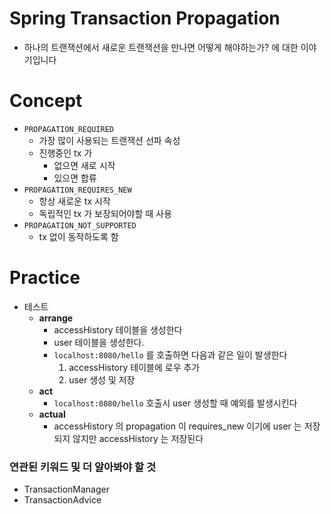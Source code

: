 # Spring Transaction Propagation

- 하나의 트랜잭션에서 새로운 트랜잭션을 만나면 어떻게 해야하는가? 에 대한 이야기입니다

# Concept

- `PROPAGATION_REQUIRED`
    - 가장 많이 사용되는 트랜잭션 선파 속성
    - 진행중인 tx 가
        - 없으면 새로 시작
        - 있으면 합류
- `PROPAGATION_REQUIRES_NEW`
    - 항상 새로운 tx 시작
    - 독립적인 tx 가 보장되어야할 때 사용
- `PROPAGATION_NOT_SUPPORTED`
    - tx 없이 동작하도록 함

# Practice

- 테스트
  - **arrange**
    - accessHistory 테이블을 생성한다
    - user 테이블을 생성한다.
    - `localhost:8080/hello` 를 호출하면 다음과 같은 일이 발생한다
      1. accessHistory 테이블에 로우 추가
      2. user 생성 및 저장
  - **act**
    - `localhost:8080/hello` 호출시 user 생성할 때 예외를 발생시킨다
  - **actual**
    - accessHistory 의 propagation 이 requires_new 이기에 user 는 저장되지 않지만 accessHistory 는 저장된다

### 연관된 키워드 및 더 알아봐야 할 것

- TransactionManager
- TransactionAdvice